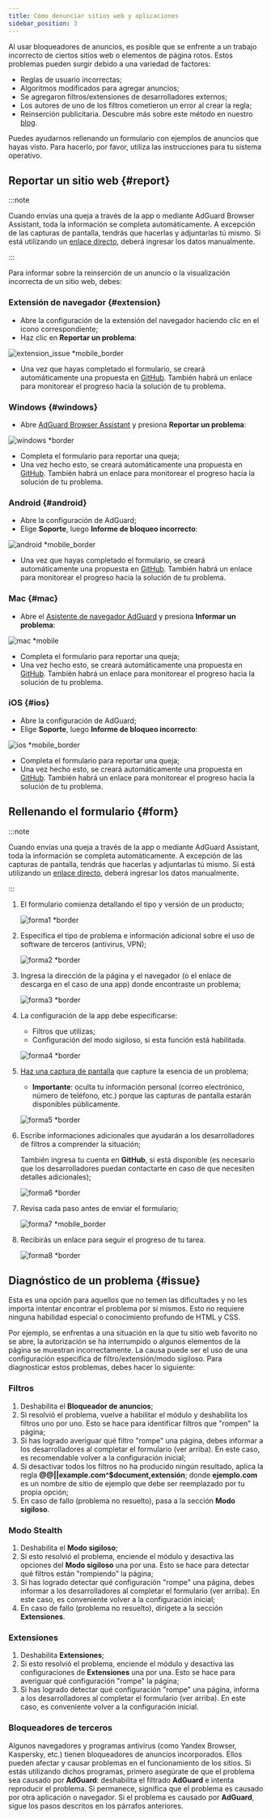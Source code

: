 ```yaml
---
title: Cómo denunciar sitios web y aplicaciones
sidebar_position: 3
---
```



Al usar bloqueadores de anuncios, es posible que se enfrente a un trabajo incorrecto de ciertos sitios web o elementos de página rotos. Estos problemas pueden surgir debido a una variedad de factores:

- Reglas de usuario incorrectas;
- Algoritmos modificados para agregar anuncios;
- Se agregaron filtros/extensiones de desarrolladores externos;
- Los autores de uno de los filtros cometieron un error al crear la regla;
- Reinserción publicitaria. Descubre más sobre este método en nuestro [blog](https://adguard.com/en/blog/ad-reinsertion.html).

Puedes ayudarnos rellenando un formulario con ejemplos de anuncios que hayas visto. Para hacerlo, por favor, utiliza las instrucciones para tu sistema operativo.

## Reportar un sitio web {#report}

:::note

Cuando envías una queja a través de la app o mediante AdGuard Browser Assistant, toda la información se completa automáticamente. A excepción de las capturas de pantalla, tendrás que hacerlas y adjuntarlas tú mismo. Si está utilizando un [enlace directo](https://reports.adguard.com/new_issue.html), deberá ingresar los datos manualmente.

:::

Para informar sobre la reinserción de un anuncio o la visualización incorrecta de un sitio web, debes:

### Extensión de navegador {#extension}

- Abre la configuración de la extensión del navegador haciendo clic en el icono correspondiente;
- Haz clic en **Reportar un problema**:

![extension_issue *mobile_border](https://cdn.adtidy.org/blog/new/5si74extension.png)

- Una vez que hayas completado el formulario, se creará automáticamente una propuesta en [GitHub](https://github.com/AdguardTeam/AdguardFilters/issues). También habrá un enlace para monitorear el progreso hacia la solución de tu problema.

### Windows {#windows}

- Abre [AdGuard Browser Assistant](/adguard-for-windows/browser-assistant) y presiona **Reportar un problema**:

![windows *border](https://cdn.adtidy.org/content/Kb/ad_blocker/guides/browser-assistant.png)

- Completa el formulario para reportar una queja;
- Una vez hecho esto, se creará automáticamente una propuesta en [GitHub](https://github.com/AdguardTeam/AdguardFilters/issues). También habrá un enlace para monitorear el progreso hacia la solución de tu problema.

### Android {#android}

- Abre la configuración de AdGuard;
- Elige **Soporte**, luego **Informe de bloqueo incorrecto**:

![android *mobile_border](https://cdn.adtidy.org/blog/new/apicfkandroid-new.jpg)

- Una vez que hayas completado el formulario, se creará automáticamente una propuesta en [GitHub](https://github.com/AdguardTeam/AdguardFilters/issues). También habrá un enlace para monitorear el progreso hacia la solución de tu problema.

### Mac {#mac}

- Abre el [Asistente de navegador AdGuard](/adguard-for-mac/features/browser-assistant) y presiona **Informar un problema**:

![mac *mobile](https://cdn.adtidy.org/content/kb/ad_blocker/guides/browser-assistant-mac.png)

- Completa el formulario para reportar una queja;
- Una vez hecho esto, se creará automáticamente una propuesta en [GitHub](https://github.com/AdguardTeam/AdguardFilters/issues). También habrá un enlace para monitorear el progreso hacia la solución de tu problema.

### iOS {#ios}

- Abre la configuración de AdGuard;
- Elige **Soporte**, luego **Informe de bloqueo incorrecto**:

![ios *mobile_border](https://cdn.adtidy.org/blog/new/fnl9aios.jpeg)

- Completa el formulario para reportar una queja;
- Una vez hecho esto, se creará automáticamente una propuesta en [GitHub](https://github.com/AdguardTeam/AdguardFilters/issues). También habrá un enlace para monitorear el progreso hacia la solución de tu problema.

## Rellenando el formulario {#form}

:::note

Cuando envías una queja a través de la app o mediante AdGuard Assistant, toda la información se completa automáticamente. A excepción de las capturas de pantalla, tendrás que hacerlas y adjuntarlas tú mismo. Si está utilizando un [enlace directo](https://reports.adguard.com/new_issue.html), deberá ingresar los datos manualmente.

:::

1. El formulario comienza detallando el tipo y versión de un producto;

    ![forma1 *border](https://cdn.adtidy.org/content/Kb/ad_blocker/guides/forma1en.png)

2. Especifica el tipo de problema e información adicional sobre el uso de software de terceros (antivirus, VPN);

    ![forma2 *border](https://cdn.adtidy.org/content/Kb/ad_blocker/guides/forma2en.png)

3. Ingresa la dirección de la página y el navegador (o el enlace de descarga en el caso de una app) donde encontraste un problema;

    ![forma3 *border](https://cdn.adtidy.org/content/Kb/ad_blocker/guides/forma3en.png)

4. La configuración de la app debe especificarse:

    - Filtros que utilizas;
    - Configuración del modo sigiloso, si esta función está habilitada.

    ![forma4 *border](https://cdn.adtidy.org/content/kb/ad_blocker/guides/forma4en.png)

5. [Haz una captura de pantalla](../take-screenshot) que capture la esencia de un problema;

    - **Importante**: oculta tu información personal (correo electrónico, número de teléfono, etc.) porque las capturas de pantalla estarán disponibles públicamente.

    ![forma5 *border](https://cdn.adtidy.org/content/Kb/ad_blocker/guides/forma5en.png)

6. Escribe informaciones adicionales que ayudarán a los desarrolladores de filtros a comprender la situación;

    También ingresa tu cuenta en **GitHub**, si está disponible (es necesario que los desarrolladores puedan contactarte en caso de que necesiten detalles adicionales);

    ![forma6 *border](https://cdn.adtidy.org/content/Kb/ad_blocker/guides/forma6en.png)

7. Revisa cada paso antes de enviar el formulario;

    ![forma7 *mobile_border](https://cdn.adtidy.org/content/Kb/ad_blocker/guides/forma7en.png)

8. Recibirás un enlace para seguir el progreso de tu tarea.

    ![forma8 *border](https://cdn.adtidy.org/content/Kb/ad_blocker/guides/forma8en.png)

## Diagnóstico de un problema {#issue}

Esta es una opción para aquellos que no temen las dificultades y no les importa intentar encontrar el problema por sí mismos. Esto no requiere ninguna habilidad especial o conocimiento profundo de HTML y CSS.

Por ejemplo, se enfrentas a una situación en la que tu sitio web favorito no se abre, la autorización se ha interrumpido o algunos elementos de la página se muestran incorrectamente. La causa puede ser el uso de una configuración específica de filtro/extensión/modo sigiloso. Para diagnosticar estos problemas, debes hacer lo siguiente:

### **Filtros**

1. Deshabilita el **Bloqueador de anuncios**;
2. Si resolvió el problema, vuelve a habilitar el módulo y deshabilita los filtros uno por uno. Esto se hace para identificar filtros que "rompen" la página;
3. Si has logrado averiguar qué filtro "rompe" una página, debes informar a los desarrolladores al completar el formulario (ver arriba). En este caso, es recomendable volver a la configuración inicial;
4. Si desactivar todos los filtros no ha producido ningún resultado, aplica la regla **@@||example.com^$document,extensión**; donde **ejemplo.com** es un nombre de sitio de ejemplo que debe ser reemplazado por tu propia opción;
5. En caso de fallo (problema no resuelto), pasa a la sección **Modo sigiloso**.

### **Modo Stealth**

1. Deshabilita el **Modo sigiloso**;
2. Si esto resolvió el problema, enciende el módulo y desactiva las opciones del **Modo sigiloso** una por una. Esto se hace para detectar qué filtros están "rompiendo" la página;
3. Si has logrado detectar qué configuración "rompe" una página, debes informar a los desarrolladores al completar el formulario (ver arriba). En este caso, es conveniente volver a la configuración inicial;
4. En caso de fallo (problema no resuelto), dirígete a la sección **Extensiones**.

### **Extensiones**

1. Deshabilita **Extensiones**;
2. Si esto resolvió el problema, enciende el módulo y desactiva las configuraciones de **Extensiones** una por una. Esto se hace para averiguar qué configuración "rompe" la página;
3. Si has logrado detectar qué configuración "rompe" una página, informa a los desarrolladores al completar el formulario (ver arriba). En este caso, es conveniente volver a la configuración inicial.

### **Bloqueadores de terceros**

Algunos navegadores y programas antivirus (como Yandex Browser, Kaspersky, etc.) tienen bloqueadores de anuncios incorporados. Ellos pueden afectar y causar problemas en el funcionamiento de los sitios. Si estás utilizando dichos programas, primero asegúrate de que el problema sea causado por **AdGuard**: deshabilita el filtrado **AdGuard** e intenta reproducir el problema. Si permanece, significa que el problema es causado por otra aplicación o navegador. Si el problema es causado por **AdGuard**, sigue los pasos descritos en los párrafos anteriores.
